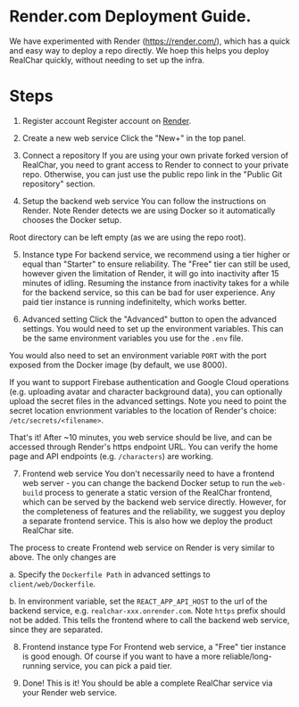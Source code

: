 # Render.com Deployment Guide.
We have experimented with Render (https://render.com/), which has a quick and easy way to deploy a repo directly. We hoep this helps you deploy RealChar quickly, without needing to set up the infra.

# Steps

1. Register account
Register account on [Render](https://render.com/). 

2. Create a new web service
Click the "New+" in the top panel.

3. Connect a repository
If you are using your own private forked version of RealChar, you need to grant access to Render to connect to your private repo. Otherwise, you can just use the public repo link in the "Public Git repository" section.

4. Setup the backend web service
You can follow the instructions on Render. Note Render detects we are using Docker so it automatically chooses the Docker setup. 

Root directory can be left empty (as we are using the repo root).

5. Instance type
For backend service, we recommend using a tier higher or equal than "Starter" to ensure reliability. The "Free" tier can still be used, however given the limitation of Render, it will go into inactivity after 15 minutes of idling. Resuming the instance from inactivity takes for a while for the backend service, so this can be bad for user experience. Any paid tier instance is running indefinitelty, which works better. 

6. Advanced setting
Click the "Advanced" button to open the advanced settings. You would need to set up the environment variables. This can be the same environment variables you use for the `.env` file.

You would also need to set an environment variable `PORT` with the port exposed from the Docker image (by default, we use 8000).

If you want to support Firebase authentication and Google Cloud operations (e.g. uploading avatar and character background data), you can optionally upload the secret files in the advanced settings. Note you need to point the secret location envrionment variables to the location of Render's choice: `/etc/secrets/<filename>`.

That's it! After ~10 minutes, you web service should be live, and can be accessed through Render's https endpoint URL. You can verify the home page and API endpoints (e.g. `/characters`) are working.

7. Frontend web service
You don't necessarily need to have a frontend web server - you can change the backend Docker setup to run the `web-build` process to generate a static version of the RealChar frontend, which can be served by the backend web service directly. However, for the completeness of features and the reliability, we suggest you deploy a separate frontend service. This is also how we deploy the product RealChar site. 

The process to create Frontend web service on Render is very similar to above. The only changes are

a. Specify the `Dockerfile Path` in advanced settings to `client/web/Dockerfile`.

b. In environment variable, set the `REACT_APP_API_HOST` to the url of the backend service, e.g. `realchar-xxx.onrender.com`. Note `https` prefix should not be added. This tells the frontend where to call the backend web service, since they are separated.

8. Frontend instance type
For Frontend web service, a "Free" tier instance is good enough. Of course if you want to have a more reliable/long-running service, you can pick a paid tier. 

9. Done!
This is it! You should be able a complete RealChar service via your Render web service.